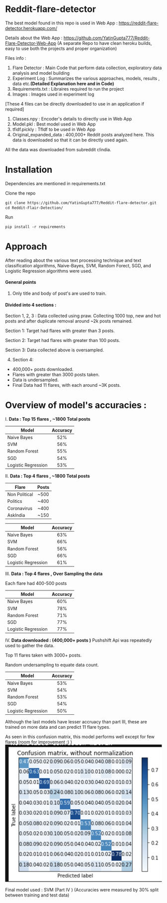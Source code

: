 # Reddit-flare-detector
 
The best model found in this repo is used in Web App : https://reddit-flare-detector.herokuapp.com/

Details about the Web App : https://github.com/YatinGupta777/Reddit-Flare-Detector-Web-App
(A separate Repo to have clean heroku builds, easy to use both the projects and proper organization)

Files info : 

1. Flare Detector : Main Code that perform data collection, exploratory data analysis and model building
2. Experiment Log : Summarizes the various approaches, models, results , data etc.**(Detailed Explanation here and in Code)**
3. Requirements.txt : Libraires required to run the project
4. Images : Images used in experiment log

[These 4 files can be directly downloaded to use in an application if required]

1. Classes.npy : Encoder's details to directly use in Web App
2. Model.pkl : Best model used in Web App
3. tfidf.pickly : TfIdf to be used in Web App
4. Original_expanded_data : 400,000+ Reddit posts analyzed here. This data is downloaded so that it can be directly used again.

All the data was downloaded from subreddit r/india.

# Installation

Dependencies are mentioned in requirements.txt

Clone the repo

```
git clone https://github.com/YatinGupta777/Reddit-flare-detector.git
cd Reddit-Flair-Detection/
```
Run
```
pip install -r requirements
```
# Approach

After reading about the various text processing technique and text classification algorithms, Naive-Bayes, SVM, Random Forect, SGD, and Logistic Regression algorithms were used.

#### General points
1. Only title and body of post's are used to train.

#### Divided into 4 sections :

Section 1, 2, 3 : Data collected using praw. Collecting 1000 top, new and hot posts and after duplicate removal around ~2k posts remained.

Section 1: Target had flares with greater than 3 posts.

Section 2: Target had flares with greater than 100 posts.

Section 3: Data collected above is oversampled.

4. Section 4: 
  * 400,000+ posts downloaded. 
  * Flares with greater than 3000 posts taken. 
  * Data is undersampled. 
  * Final Data had 11 flares, with each around ~3K posts.

# Overview of model's accuracies :

I. **Data : Top 15 flares , ~1800 Total posts** 

| Model        | Accuracy       | 
| ------------- |:-------------:| 
| Naive Bayes     | 52% | 
| SVM      | 56%      |   
| Random Forest | 55%      |    
| SGD | 54%     |    
| Logistic Regression | 53%     |    

II. **Data : Top 4 flares , ~1800 Total posts** 

| Flare        | Posts       | 
| ------------- |:-------------:| 
| Non Political     | ~500 | 
| Politics      | ~400     |   
| Coronavirus | ~400     |    
| AskIndia | ~150     |    

| Model        | Accuracy       | 
| ------------- |:-------------:| 
| Naive Bayes     | 63% | 
| SVM      | 66%      |   
| Random Forest | 56%      |    
| SGD | 66%     |    
| Logistic Regression | 61%     |   

III. **Data : Top 4 flares , Over Sampling the data** 

Each flare had 400-500 posts

| Model        | Accuracy       | 
| ------------- |:-------------:| 
| Naive Bayes     | 60% | 
| SVM      | 78%      |   
| Random Forest | 71%      |    
| SGD | 77%     |    
| Logistic Regression | 77%     |   

IV. **Data downloaded : (400,000+ posts )**
Pushshift Api was repeatedly used to gather the data.

Top 11 flares taken with 3000+ posts.

Random undersampling to equate data count.

| Model        | Accuracy       | 
| ------------- |:-------------:| 
| Naive Bayes     | 53% | 
| SVM      | 54%      |   
| Random Forest |  53%   |    
| SGD | 54%     |    
| Logistic Regression | 50%  |   

Although the last models have lesser accruacy than part III, these are trained on more data and can predict 11 flare types.

As seen in this confusion matrix, this model performs well except for few flares (room for improvement :) )
![Confusion matrix](https://github.com/YatinGupta777/Reddit-flare-detector/blob/master/Images/cm3.png?raw=true)


Final model used : SVM (Part IV )
(Accuracies were measured by 30% split between training and test data)
